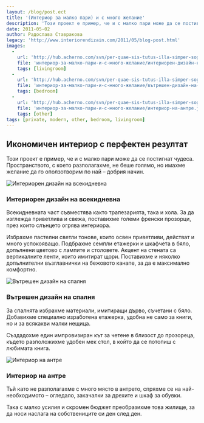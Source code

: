 ```yaml
---
layout: /blog/post.ect
title: '(Интериор за малко пари) и с много желание'
description: 'Този проект е пример, че и с малко пари може да се постигнат чудеса. Пространството, с което разполагахме, не беше голямо, но имахме желание да го оползотворим по най – добрия начин.'
date: 2011-05-02
author: Радослава Ставракова
legacy: 'http://www.interiorendizain.com/2011/05/blog-post.html'
images:
  -
    url: 'http://hub.acherno.com/svn/per-quae-sis-tutus-illa-simper-sogites/Facebook/03-h_f.jpg'
    file: 'интериор-за-малко-пари-и-с-много-желание/интериорен-дизайн-на-всекидневна.jpg'
    tags: [livingroom]
  -
    url: 'http://hub.acherno.com/svn/per-quae-sis-tutus-illa-simper-sogites/Facebook/04-s_f.jpg'
    file: 'интериор-за-малко-пари-и-с-много-желание/вътрешен-дизайн-на-спалня.jpg'
    tags: [bedroom]
  -
    url: 'http://hub.acherno.com/svn/per-quae-sis-tutus-illa-simper-sogites/Facebook/07-a_f.jpg'
    file: 'интериор-за-малко-пари-и-с-много-желание/интериор-на-антре.jpg'
    tags: [other]
tags: [private, modern, other, bedroom, livingroom]
---
```

## Икономичен интериор с **перфектен резултат**
Този проект е пример, че и с малко пари може да се постигнат чудеса. Пространството, с което разполагахме, не беше голямо, но имахме желание да го оползотворим по най – добрия начин.

![Интериорен дизайн на всекидневна](интериор-за-малко-пари-и-с-много-желание/интериорен-дизайн-на-всекидневна.jpg)
### Интериорен дизайн на **всекидневна**

Всекидневната част съвместява както трапезарията, така и хола. За да изглежда приветлива и свежа, поставихме големи френски прозорци, през които слънцето огрява интериора.

Избрахме пастелни светли тонове, които освен приветливи, действат и много успокояващо. Подбрахме семпли етажерки и шкафчета в бяло, допълнени цветово с лампите и столовете. Акцент на стената са вертикалните ленти, които имитират щори. Поставихме и няколко допълнителни възглавнички на бежовото канапе, за да е максимално комфортно.

![Вътрешен дизайн на спалня](интериор-за-малко-пари-и-с-много-желание/вътрешен-дизайн-на-спалня.jpg)
### Вътрешен дизайн на **спалня**

За спалнята избрахме материали, имитиращи дърво, съчетани с бяло. Добавихме специално изработена етажерка, удобна не само за книги, но и за всякакви малки нещица.

Създадохме един импровизиран кът за четене  в близост до прозореца, където разположихме удобен мек стол, в който да се потопиш с любимата книга.

![Интериор на антре](интериор-за-малко-пари-и-с-много-желание/интериор-на-антре.jpg)
### Интериор на **антре**

Тъй като не разполагахме с много място в антрето, спряхме се на най-необходимото – огледало, закачалки за дрехите и шкаф за обувки.

Така с малко усилия и скромен бюджет преобразихме това жилище, за да носи наслага на собствениците си ден след ден.